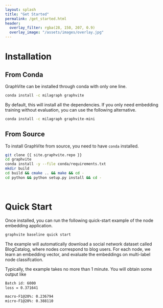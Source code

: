 ```yaml
---
layout: splash
title: "Get Started"
permalink: /get_started.html
header:
  overlay_filter: rgba(28, 150, 207, 0.9)
  overlay_image: "/assets/images/overlay.jpg"
---
```


Installation
============

From Conda
----------

GraphVite can be installed through conda with only one line.

```bash
conda install -c milagraph graphvite
```

By default, this will install all the dependencies.
If you only need embedding training without evaluation, you can use the following alternative.

```bash
conda install -c milagraph graphvite-mini
```

From Source
-----------

To install GraphVite from source, you need to have ``conda`` installed.

```bash
git clone {{ site.graphvite.repo }}
cd graphvite
conda install -y --file conda/requirements.txt
mkdir build
cd build && cmake .. && make && cd -
cd python && python setup.py install && cd -
```
<br>

Quick Start
===========

Once installed, you can run the following quick-start example of the node embedding application.

```bash
graphvite baseline quick start
```

The example will automatically download a social network dataset called BlogCatalog, where nodes
correspond to blog users. For each node, we learn an embedding vector, and evaluate the embeddings
on multi-label node classifcation.

Typically, the example takes no more than 1 minute. You will obtain some output like

```bash
Batch id: 6000
loss = 0.371641

macro-F1@20%: 0.236794
micro-F1@20%: 0.388110
```

